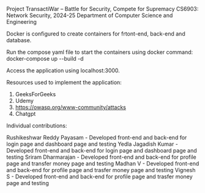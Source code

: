 Project TransactiWar – Battle for Security, Compete for Supremacy
CS6903: Network Security, 2024-25
Department of Computer Science and Engineering

Docker is configured to create containers for frtont-end, back-end and database.

Run the compose yaml file to start the containers using docker command:
docker-compose up --build -d

Access the application using localhost:3000.

Resources used to implement the application:
1. GeeksForGeeks
2. Udemy
3. https://owasp.org/www-community/attacks
4. Chatgpt

Individual contributions:

Rushikeshwar Reddy Payasam - Developed front-end and back-end for login page and dashboard page and testing
Yedla Jagadish Kumar -  Developed front-end and back-end for login page and dashboard page and testing
Sriram Dharmarajan - Developed front-end and back-end for profile page and transfer money page and testing
Madhan V - Developed front-end and back-end for profile page and trasfer money page and testing
Vignesh S - Developed front-end and back-end for profile page and trasfer money page and testing